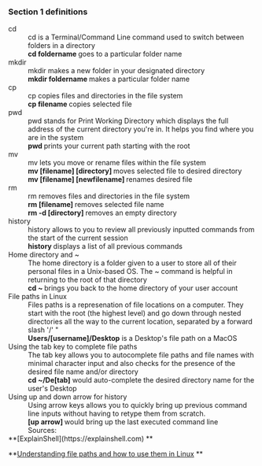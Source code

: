 ### Section 1 definitions

<dl>
  <dt>cd</dt>
  <dd>cd is a Terminal/Command Line command used to switch between folders in a directory</dd>

  <dd> <b> cd foldername </b> goes to a particular folder name </dd>
  
  <dt>mkdir</dt>
  <dd>mkdir makes a new folder in your designated directory</dd>

  <dd> <b> mkdir foldername </b> makes a particular folder name </dd>
  
  <dt>cp</dt>
  <dd>cp copies files and directories in the file system</dd>

  <dd> <b> cp filename </b> copies selected file </dd>
  
  <dt>pwd</dt>
  <dd>pwd stands for Print Working Directory which displays the full address of the current directory you're in. It helps you find where you are in the system</dd>

  <dd> <b> pwd </b> prints your current path starting with the root </dd>
  
   <dt>mv</dt>
  <dd>mv lets you move or rename files within the file system</dd>

  <dd> <b> mv [filename] [directory] </b> moves selected file to desired directory </dd>
  <dd> <b> mv [filename] [newfilename] </b> renames desired file </dd>
  
  <dt>rm</dt>
  <dd>rm removes files and directories in the file system</dd>

  <dd> <b> rm [filename] </b> removes selected file name </dd>
  <dd> <b> rm -d [directory] </b> removes an empty directory </dd>
  
  <dt>history</dt>
  <dd>history allows to you to review all previously inputted commands from the start of the current session</dd>

  <dd> <b> history </b> displays a list of all previous commands </dd>

  <dt>Home directory and ~ </dt>
  <dd>The home directory is a folder given to a user to store all of their personal files in a Unix-based OS. The ~ command is helpful in returning to the root of that directory</dd>

  <dd> <b> cd ~ </b> brings you back to the home directory of your user account </dd>

  <dt>File paths in Linux </dt>
  <dd>Files paths is a represenation of file locations on a computer. They start with the root (the highest level) and go down through nested directories all the way to the current location, separated by a forward slash '/' " </dd>

  <dd><b>Users/[username]/Desktop</b> is a Desktop's file path on a MacOS</dd>


  <dt>Using the tab key to complete file paths </dt>
  <dd>The tab key allows you to autocomplete file paths and file names with minimal character input and also checks for the presence of the desired file name and/or directory </dd>

  <dd><b>cd ~/De[tab]</b> would auto-complete the desired directory name for the user's Desktop</dd>

  <dt>Using up and down arrow for history </dt>
  <dd>Using arrow keys allows you to quickly bring up previous command line inputs without having to retype them from scratch. </dd>

  <dd><b>[up arrow] </b>would bring up the last executed command line </dd>


  <dd>Sources:</dd>
  **[ExplainShell](https://explainshell.com) **
	
  **[Understanding file paths and how to use them in Linux](https://opensource.com/article/19/8/understanding-file-paths-linux) **


</dl>  
